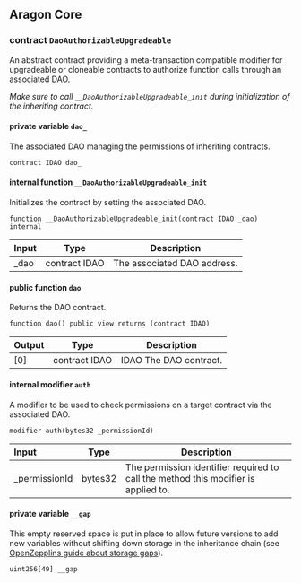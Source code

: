 ## Aragon Core

###  contract `DaoAuthorizableUpgradeable`

An abstract contract providing a meta-transaction compatible modifier for upgradeable or cloneable contracts to authorize function calls through an associated DAO.

*Make sure to call `__DaoAuthorizableUpgradeable_init` during initialization of the inheriting contract.*

#### private variable `dao_`

The associated DAO managing the permissions of inheriting contracts.

```solidity
contract IDAO dao_ 
```

#### internal function `__DaoAuthorizableUpgradeable_init`

Initializes the contract by setting the associated DAO.

```solidity
function __DaoAuthorizableUpgradeable_init(contract IDAO _dao) internal 
```

| Input | Type | Description |
|:----- | ---- | ----------- |
| _dao | contract IDAO | The associated DAO address. |

#### public function `dao`

Returns the DAO contract.

```solidity
function dao() public view returns (contract IDAO) 
```

| Output | Type | Description |
| ------ | ---- | ----------- |
| [0] | contract IDAO | IDAO The DAO contract. |

#### internal modifier `auth`

A modifier to be used to check permissions on a target contract via the associated DAO.

```solidity
modifier auth(bytes32 _permissionId) 
```

| Input | Type | Description |
|:----- | ---- | ----------- |
| _permissionId | bytes32 | The permission identifier required to call the method this modifier is applied to. |

#### private variable `__gap`

This empty reserved space is put in place to allow future versions to add new variables without shifting down storage in the inheritance chain (see [OpenZepplins guide about storage gaps](https://docs.openzeppelin.com/contracts/4.x/upgradeable#storage_gaps)).

```solidity
uint256[49] __gap 
```

